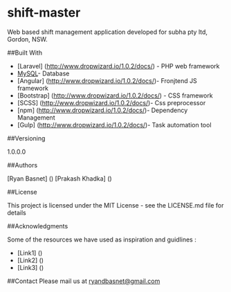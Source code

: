 # shift-master
Web based shift management application developed for subha pty ltd, Gordon, NSW.


##Built With

* [Laravel] (http://www.dropwizard.io/1.0.2/docs/) - PHP web framework
* [MySQL](http://www.dropwizard.io/1.0.2/docs/)- Database
* [Angular] (http://www.dropwizard.io/1.0.2/docs/)- Fronjtend JS framework
* [Bootstrap] (http://www.dropwizard.io/1.0.2/docs/) - CSS framework
* [SCSS] (http://www.dropwizard.io/1.0.2/docs/)- Css preprocessor
* [npm] (http://www.dropwizard.io/1.0.2/docs/)- Dependency Management
* [Gulp] (http://www.dropwizard.io/1.0.2/docs/)- Task automation tool 


##Versioning

1.0.0.0

##Authors

[Ryan Basnet] ()
[Prakash Khadka] ()

##License

This project is licensed under the MIT License - see the LICENSE.md file for details

##Acknowledgments

Some of the resources we have used as inspiration and guidlines :
 * [Link1] ()
 * [Link2] ()
 * [Link3] ()

##Contact
Please mail us at ryandbasnet@gmail.com
